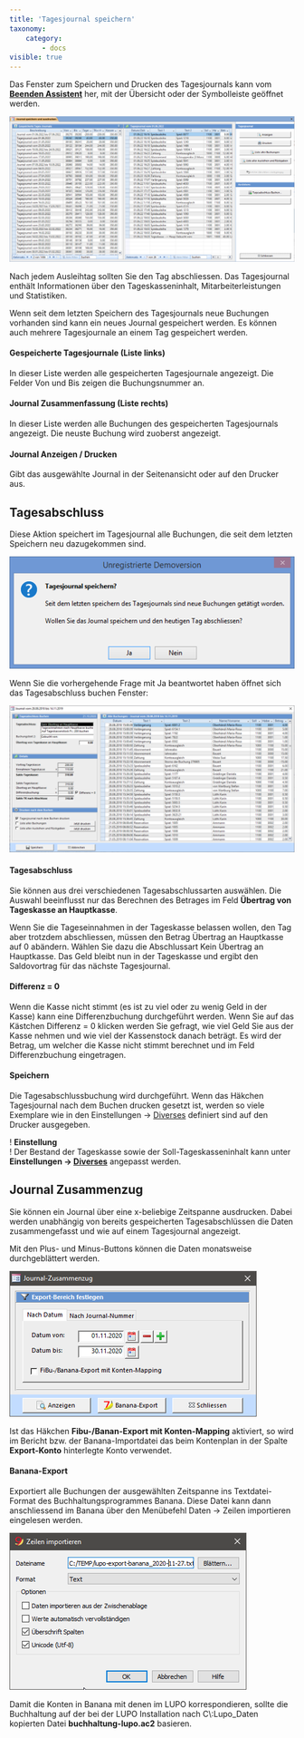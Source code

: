 ```yaml
---
title: 'Tagesjournal speichern'
taxonomy:
    category:
        - docs
visible: true
---
```


Das Fenster zum Speichern und Drucken des Tagesjournals kann vom **[Beenden Assistent](/start/beenden)** her, mit der Übersicht oder der Symbolleiste geöffnet werden.

![tagesjournal](../../images/tagesjournal_2022.2.2.png)

Nach jedem Ausleihtag sollten Sie den Tag abschliessen. Das Tagesjournal enthält Informationen über den Tageskasseninhalt, Mitarbeiterleistungen und Statistiken.

Wenn seit dem letzten Speichern des Tagesjournals neue Buchungen vorhanden sind kann ein neues Journal gespeichert werden. Es können auch mehrere Tagesjournale an einem Tag gespeichert werden.

#### Gespeicherte Tagesjournale (Liste links)

In dieser Liste werden alle gespeicherten Tagesjournale angezeigt. Die Felder Von und Bis zeigen die Buchungsnummer an.

#### Journal Zusammenfassung (Liste rechts)

In dieser Liste werden alle Buchungen des gespeicherten Tagesjournals angezeigt. Die neuste Buchung wird zuoberst angezeigt.

#### Journal Anzeigen / Drucken

Gibt das ausgewählte Journal in der Seitenansicht oder auf den Drucker aus.


## Tagesabschluss

Diese Aktion speichert im Tagesjournal alle Buchungen, die seit dem letzten Speichern neu dazugekommen sind.

![journal-speichern](../../images/journal-speichern.png)

Wenn Sie die vorhergehende Frage mit <span class="btn-lupo">Ja</span> beantwortet haben öffnet sich das Tagesabschluss buchen Fenster:

![tagesabschluss-buchen](../../images/tagesabschluss-buchen.png)

#### Tagesabschluss

Sie können aus drei verschiedenen Tagesabschlussarten auswählen. Die Auswahl beeinflusst nur das Berechnen des Betrages im Feld **Übertrag von Tageskasse an Hauptkasse**.

Wenn Sie die Tageseinnahmen in der Tageskasse belassen wollen, den Tag aber trotzdem abschliessen, müssen den Betrag Übertrag an Hauptkasse auf 0 abändern. Wählen Sie dazu die Abschlussart Kein Übertrag an Hauptkasse. Das Geld bleibt nun in der Tageskasse und ergibt den Saldovortrag für das nächste Tagesjournal.

#### Differenz = 0

Wenn die Kasse nicht stimmt (es ist zu viel oder zu wenig Geld in der Kasse) kann eine Differenzbuchung durchgeführt werden. Wenn Sie auf das Kästchen Differenz = 0 klicken werden Sie gefragt, wie viel Geld Sie aus der Kasse nehmen und wie viel der Kassenstock danach beträgt. Es wird der Betrag, um welcher die Kasse nicht stimmt berechnet und im Feld Differenzbuchung eingetragen.

#### Speichern

Die Tagesabschlussbuchung wird durchgeführt. Wenn das Häkchen Tagesjournal nach dem Buchen drucken gesetzt ist, werden so viele Exemplare wie in den Einstellungen → [Diverses](/einstellungen/allgemeine-einstellungen/diverses) definiert sind auf den Drucker ausgegeben.


! **Einstellung**  
! Der Bestand der Tageskasse sowie der Soll-Tageskasseninhalt kann unter **Einstellungen → [Diverses](/einstellungen/allgemeine-einstellungen/diverses)** angepasst werden.


## Journal Zusammenzug

Sie können ein Journal über eine x-beliebige Zeitspanne ausdrucken. Dabei werden unabhängig von bereits gespeicherten Tagesabschlüssen die Daten zusammengefasst und wie auf einem Tagesjournal angezeigt.

Mit den Plus- und Minus-Buttons können die Daten monatsweise durchgeblättert werden.

![journal-zusammenzug](../../images/journal-zusammenzug.png)

Ist das Häkchen **Fibu-/Banan-Export mit Konten-Mapping** aktiviert, so wird im Bericht bzw. der Banana-Importdatei das beim Kontenplan in der Spalte **Export-Konto** hinterlegte Konto verwendet.


#### Banana-Export

Exportiert alle Buchungen der ausgewählten Zeitspanne ins Textdatei-Format des Buchhaltungsprogrammes Banana. Diese Datei kann dann anschliessend im Banana über den Menübefehl Daten → Zeilen importieren eingelesen werden.

![banana-import.png](../../images/banana-import.png)

Damit die Konten in Banana mit denen im LUPO korrespondieren, sollte die Buchhaltung auf der bei der LUPO Installation nach C\\:Lupo_Daten kopierten Datei **buchhaltung-lupo.ac2** basieren.



